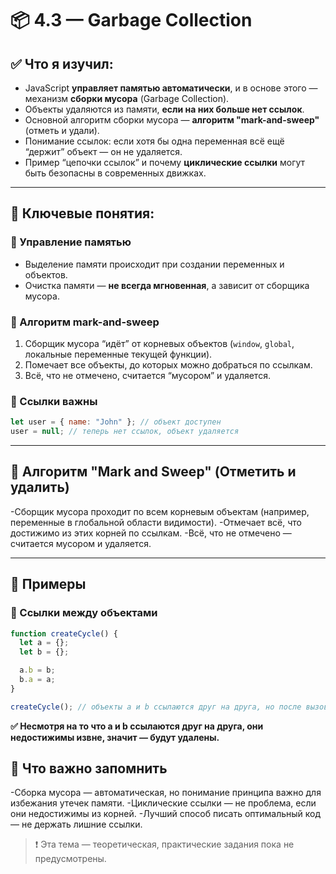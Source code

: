 # 📦 4.3 — Garbage Collection

## ✅ Что я изучил:

- JavaScript **управляет памятью автоматически**, и в основе этого — механизм **сборки мусора** (Garbage Collection).
- Объекты удаляются из памяти, **если на них больше нет ссылок**.
- Основной алгоритм сборки мусора — **алгоритм "mark-and-sweep"** (отметь и удали).
- Понимание ссылок: если хотя бы одна переменная всё ещё “держит” объект — он не удаляется.
- Пример “цепочки ссылок” и почему **циклические ссылки** могут быть безопасны в современных движках.

---

## 🧠 Ключевые понятия:

### 📌 Управление памятью

- Выделение памяти происходит при создании переменных и объектов.
- Очистка памяти — **не всегда мгновенная**, а зависит от сборщика мусора.

### 📌 Алгоритм mark-and-sweep

1. Сборщик мусора “идёт” от корневых объектов (`window`, `global`, локальные переменные текущей функции).
2. Помечает все объекты, до которых можно добраться по ссылкам.
3. Всё, что не отмечено, считается “мусором” и удаляется.

### 📌 Ссылки важны

```javascript
let user = { name: "John" }; // объект доступен
user = null; // теперь нет ссылок, объект удаляется
```

---

## 🔄 Алгоритм "Mark and Sweep" (Отметить и удалить)

-Сборщик мусора проходит по всем корневым объектам (например, переменные в глобальной области видимости).
-Отмечает всё, что достижимо из этих корней по ссылкам.
-Всё, что не отмечено — считается мусором и удаляется.

---

## 🧪 Примеры

### 🧷 Ссылки между объектами

```javascript
function createCycle() {
  let a = {};
  let b = {};

  a.b = b;
  b.a = a;
}

createCycle(); // объекты a и b ссылаются друг на друга, но после вызова они недостижимы
```

**✅ Несмотря на то что a и b ссылаются друг на друга, они недостижимы извне, значит — будут удалены.**

## 🧠 Что важно запомнить

-Сборка мусора — автоматическая, но понимание принципа важно для избежания утечек памяти.
-Циклические ссылки — не проблема, если они недостижимы из корней.
-Лучший способ писать оптимальный код — не держать лишние ссылки.

> ❗ Эта тема — теоретическая, практические задания пока не предусмотрены.
